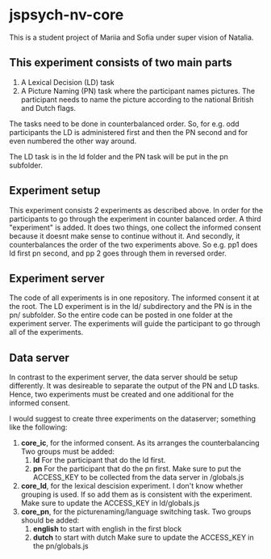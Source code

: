# jspsych-nv-core

This is a student project of Mariia and Sofia under super vision of Natalia.

## This experiment consists of two main parts

1. A Lexical Decision (LD) task
2. A Picture Naming (PN) task where the participant names pictures. The participant
   needs to name the picture according to the national British and Dutch flags.

The tasks need to be done in counterbalanced order. So, for e.g. odd participants
the LD is administered first and then the PN second and for even numbered the
other way around.

The LD task is in the ld folder and the PN task will be put in the pn subfolder.

## Experiment setup

This experiment consists 2 experiments as described above. In order for the
participants to go through the experiment in counter balanced order. A
third "experiment" is added. It does two things, one collect the informed consent
because it doesnt make sense to continue without it. And secondly,
it counterbalances the order of the two experiments above. So e.g. pp1 does
ld first pn second, and pp 2 goes through them in reversed order.

## Experiment server
The code of all experiments is in one repository. The informed consent it at
the root. The LD experiment is in the ld/ subdirectory and the PN is in the pn/
subfolder. So the entire code can be posted in one folder at the experiment
server. The experiments will guide the participant to go through all of the
experiments.

## Data server
In contrast to the experiment server, the data server should be setup differently.
It was desireable to separate the output of the PN and LD tasks. Hence, two
experiments must be created and one additional for the informed consent.

I would suggest to create three experiments on the dataserver; something like
the following:

1. **core_ic**, for the informed consent. As its arranges the counterbalancing
   Two groups must be added:
   1. **ld** For the participant that do the ld first.
   2. **pn** For the participant that do the pn first.
   Make sure to put the ACCESS_KEY to be collected from the data server
   in /globals.js
2. **core_ld**, for the lexical descision experiment. I don't know whether
   grouping is used. If so add them as is consistent with the experiment.
   Make sure to update the ACCESS_KEY in ld/globals.js
3. **core_pn**, for the picturenaming/language switching task.
   Two groups should be added:
   1. **english** to start with english in the first block
   2. **dutch** to start with dutch
   Make sure to update the ACCESS_KEY in the pn/globals.js
